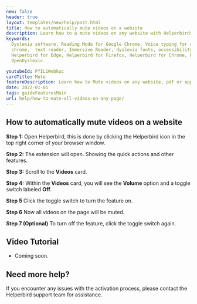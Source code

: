 ```yaml
---
new: false
header: true
layout: templates/new/help/post.html
title: How to automatically mute videos on a website
description: Learn how to a mute videos on any website with Helperbirds browser extension.
keywords:
  Dyslexia software, Reading Mode for Google Chrome, Voice typing for chrome, Text to speech for
  chrome,  text reader, Immersive Reader, dyslexia fonts, accessibility software, dyslexia software,
  Helperbird for Edge, Helperbird for Firefox, Helperbird for Chrome, Opendyslexic for Chrome,
  OpenDyslexic

youtubeId: PfILiWebkuc
cardTitle: Mute
featureDescription: Learn how to Mute videos on any website, pdf or app.
date: 2022-01-01
tags: guideFeaturesMain
url: help/how-to-mute-all-videos-on-any-page/
---
```


## How to automatically mute videos on a website

**Step 1:** Open Helperbird, this is done by clicking the Helperbird icon in the top right corner of your browser window.

**Step 2:** The extension will open. Showing the quick actions and other features.

**Step 3:** Scroll to the **Videos** card.

**Step 4:** Within the **Videos** card, you will see the **Volume** option and a toggle switch labeled **Off**.

**Step 5** Click the toggle switch to turn the feature on.

**Step 6** Now all videos on the page will be muted.

**Step 7 (Optional)** To turn off the feature, click the toggle switch again.



## Video Tutorial

- Coming soon.

## Need more help?

If you encounter any issues with the activation process, please contact the Helperbird support team for assistance.

